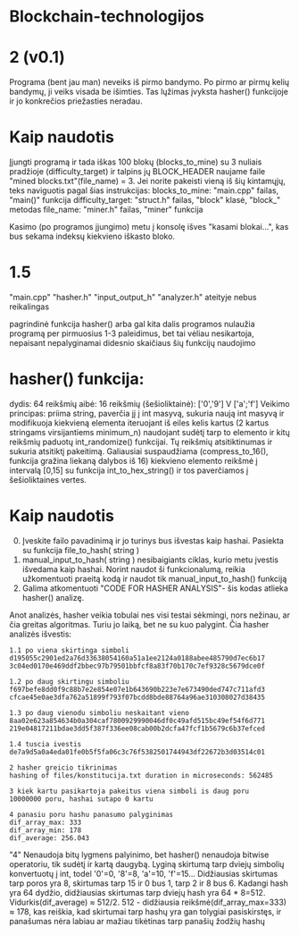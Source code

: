 # Blockchain-technologijos
# 2 (v0.1)
Programa (bent jau man) neveiks iš pirmo bandymo. Po pirmo ar pirmų kelių bandymų, ji veiks visada be išimties. Tas lųžimas įvyksta hasher() funkcijoje ir jo konkrečios priežasties neradau.

# Kaip naudotis
Įjungti programą ir tada iškas 100 blokų (blocks_to_mine) su 3 nuliais pradžioje (difficulty_target) ir talpins jų BLOCK_HEADER naujame faile "mined blocks.txt"(file_name) = 3. Jei norite pakeisti vieną iš šių kintamųjų, teks naviguotis pagal šias instrukcijas:
    blocks_to_mine: "main.cpp" failas, "main()" funkcija
    difficulty_target: "struct.h" failas, "block" klasė, "block_" metodas
    file_name: "miner.h" failas, "miner" funkcija

Kasimo (po programos įjungimo) metu į konsolę išves "kasami blokai...", kas bus sekama indeksų kiekvieno  iškasto bloko.

# 1.5
"main.cpp"
"hasher.h"
"input_output_h"
"analyzer.h" ateityje nebus reikalingas

pagrindinė funkcija hasher() arba gal kita dalis programos nulaužia programą per pirmuosius 1-3 paleidimus, bet tai vėliau nesikartoja, nepaisant nepalyginamai didesnio skaičiaus šių funkcijų naudojimo

# hasher() funkcija: 

dydis: 64
reikšmių aibė: 16 reikšmių (šešioliktainė): ['0','9'] V ['a';'f']
Veikimo principas: priima string, paverčia jį į int masyvą, sukuria naują int masyvą ir modifikuoja kiekvieną elementa iteruojant iš eiles kelis kartus (2 kartus stringams virsijantiems minimum_n) naudojant sudėtį tarp to elemento ir kitų reikšmių paduotų int_randomize() funkcijai. Tų reikšmių atsitiktinumas ir sukuria atsitiktį pakeitimą. Galiausiai suspaudžiama (compress_to_16(), funkcija gražina liekaną dalybos iš 16) kiekvieno elemento reikšmė į intervalą [0,15] su funkcija int_to_hex_string() ir tos paverčiamos į šešioliktaines vertes.
# Kaip naudotis

0. Įveskite failo pavadinimą ir jo turinys bus išvestas kaip hashai. Pasiekta su funkcija file_to_hash( string )
1. manual_input_to_hash( string ) nesibaigiants ciklas, kurio metu įvestis išvedama kaip hashai. Norint naudot ši funkcionalumą, reikia užkomentuoti praeitą kodą ir naudot tik manual_input_to_hash() funkciją
2. Galima atkomentuoti "CODE FOR HASHER ANALYSIS"- šis kodas atlieka hasher() analizę.

Anot analizės, hasher veikia tobulai nes visi testai sėkmingi, nors nežinau, ar čia greitas algoritmas. Turiu jo laiką, bet ne su kuo palygint. Čia hasher analizės išvestis: 

    1.1 po viena skirtinga simboli
    d195055c2901ed2a76d33638054160a51a1ee2124a0188abee485790d7ec6b17
    3c04ed0170e469ddf2bbec97b79501bbfcf8a83f70b170c7ef9328c5679dce0f

    1.2 po daug skirtingu simboliu
    f697befe8dd0f9c88b7e2e854e07e1b643690b223e7e673490ded747c711afd3
    cfcae45e0ae3dfa762a51899f793f07bcdd8bde88764a96ae310308027d38435

    1.3 po daug vienodu simboliu neskaitant vieno
    8aa02e623a854634b0a304caf7800929990046df0c49afd515bc49ef54f6d771
    219e04817211bdae3dd5f387f336ee08cab00b2dcfa47fcf1b5679c6b37efced

    1.4 tuscia ivestis
    de7a9d5a0a4eda01fe0b5f5fa06c3c76f5382501744943df22672b3d03514c01

    2 hasher greicio tikrinimas
    hashing of files/konstitucija.txt duration in microseconds: 562485

    3 kiek kartu pasikartoja pakeitus viena simboli is daug poru
    10000000 poru, hashai sutapo 0 kartu

    4 panasiu poru hashu panasumo palyginimas
    dif_array_max: 333
    dif_array_min: 178
    dif_average: 256.043

"4" Nenaudoja bitų lygmens palyinimo, bet hasher() nenaudoja bitwise operatoriu, tik sudėtį ir kartą daugybą. Lyginą skirtumą tarp dviejų simbolių konvertuotų į int, todel '0'=0, '8'=8, 'a'=10, 'f'=15... Didžiausias skirtumas tarp poros yra 8, skirtumas tarp 15 ir 0 bus 1, tarp 2 ir 8 bus 6.
Kadangi hash yra 64 dydžio, didžiausias skirtumas tarp dviejų hash yra 64 * 8=512. Vidurkis(dif_average) ≈ 512/2.
512 - didžiausia reikšmė(dif_array_max=333) ≈ 178, kas reiškia, kad skirtumai tarp hashų yra gan tolygiai pasiskirstęs, ir panašumas nėra labiau ar mažiau tikėtinas tarp panašių žodžių hashų
